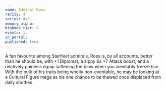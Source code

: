```yaml
---
name: Admiral Ross
rarity: 4
series: ds9
memory_alpha:
bigbook_tier: 8
events: 1
in_portal:
published: true
---
```


A fan favourite among Starfleet admirals, Ross is, by all accounts, better than he should be, with +1 Diplomat, a zippy 6s +7 Attack boost, and a relatively painless equip softening the blow when you inevitably freeze him. With the bulk of his traits being wholly non-eventable, he may be looking at a Cultural Figure mega as his one chance to be thawed once displaced from daily shuttles.
